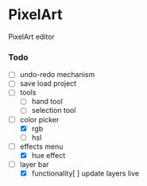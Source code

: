 # PixelArt

PixelArt editor

### Todo

* [ ] undo-redo mechanism
* [ ] save load project
* [ ] tools
  * [ ] hand tool
  * [ ] selection tool
* [ ] color picker
  * [X] rgb
  * [ ] hsl
* [ ] effects menu
  * [X] hue effect
* [ ] layer bar
  * [X] functionality[ ]  update layers live
